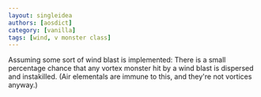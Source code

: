 ```yaml
---
layout: singleidea
authors: [aosdict]
category: [vanilla]
tags: [wind, v monster class]
---
```

Assuming some sort of wind blast is implemented: There is a small percentage chance that any vortex monster hit by a wind blast is dispersed and instakilled. (Air elementals are immune to this, and they're not vortices anyway.)
